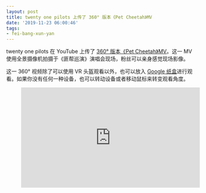 ```yaml
---
layout: post
title: twenty one pilots 上传了 360° 版本《Pet Cheetah》MV
date: '2019-11-23 06:00:46'
tags:
- fei-bang-xun-yan
---
```


twenty one pilots 在 YouTube 上传了 [360° 版本《Pet Cheetah》MV](https://www.youtube.com/watch?v=qAIMIibHXgs)。这一 MV 使用全景摄像机拍摄于《匪帮巡演》演唱会现场，粉丝可以亲身感觉现场影像。

这一 360° 视频除了可以使用 VR 头盔观看以外，也可以放入 [Google 纸盒](https://arvr.google.com/cardboard/)进行观看。如果你没有任何一种设备，也可以转动设备或者移动鼠标来转变观看角度。

<figure class="kg-card kg-embed-card"><iframe width="480" height="270" src="https://www.youtube.com/embed/qAIMIibHXgs?feature=oembed" frameborder="0" allow="accelerometer; autoplay; encrypted-media; gyroscope; picture-in-picture" allowfullscreen></iframe></figure>